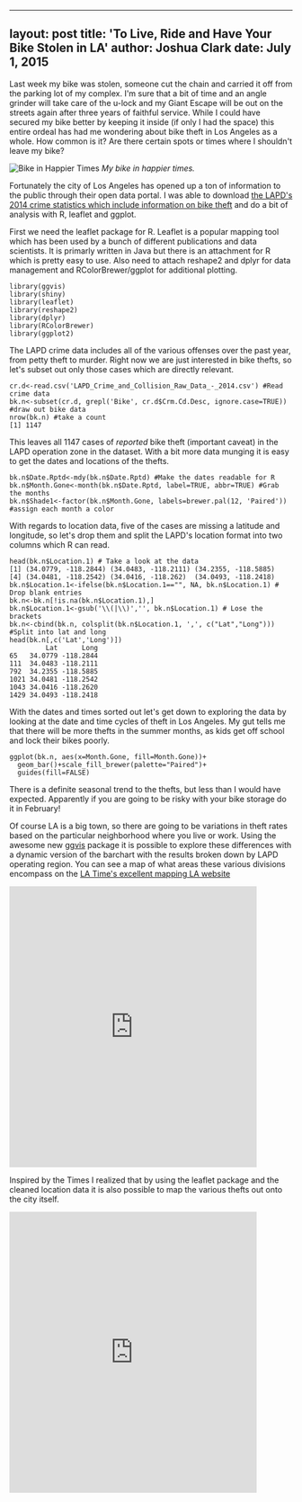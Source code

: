 
---
layout: post
title: 'To Live, Ride and Have Your Bike Stolen in LA'
author: Joshua Clark
date: July 1, 2015
---

Last week my bike was stolen,  someone cut the chain and carried it off from the parking lot of my complex. I'm sure that a bit of time and an angle grinder will take care of the u-lock  and  my Giant Escape will be out on the streets again after three years of faithful service. While I could have secured my bike better by keeping it inside (if only I had the space) this entire ordeal has had me wondering about bike theft in Los Angeles as a whole. How common is it? Are there certain spots or times where I shouldn't leave my bike? 

![Bike in Happier Times](http://i.imgur.com/7KZWN3R.jpg)
*My bike in happier times.*

Fortunately the city of Los Angeles has opened up a ton of information to the public through their open data portal. I was able to download [the LAPD's 2014 crime statistics which include information on bike theft](https://data.lacity.org/) and do a bit of analysis with R, leaflet and ggplot.

First we need the leaflet package for R. Leaflet is a popular mapping tool which has been used by a bunch of different publications and data scientists. It is primarly written in Java but there is an attachment for R which is pretty easy to use. Also need to attach reshape2 and dplyr for data management and RColorBrewer/ggplot for additional plotting.
```{r}
library(ggvis)
library(shiny)
library(leaflet)
library(reshape2)
library(dplyr)
library(RColorBrewer)
library(ggplot2)
```
The LAPD crime data includes all of the various offenses over the past year, from petty theft to murder. Right now we are just interested in bike thefts, so let's subset out only those cases which are directly relevant.

```{r}
cr.d<-read.csv('LAPD_Crime_and_Collision_Raw_Data_-_2014.csv') #Read crime data
bk.n<-subset(cr.d, grepl('Bike', cr.d$Crm.Cd.Desc, ignore.case=TRUE)) #draw out bike data
nrow(bk.n) #take a count
[1] 1147
```
This leaves all 1147 cases of *reported* bike theft (important caveat) in the LAPD operation zone in the dataset. With a bit more data munging it is easy to get the dates and locations of the thefts.

```{r}
bk.n$Date.Rptd<-mdy(bk.n$Date.Rptd) #Make the dates readable for R
bk.n$Month.Gone<-month(bk.n$Date.Rptd, label=TRUE, abbr=TRUE) #Grab the months
bk.n$Shade1<-factor(bk.n$Month.Gone, labels=brewer.pal(12, 'Paired')) #assign each month a color
```
With regards to location data, five of the cases are missing a latitude and longitude, so let's drop them and split the LAPD's location format into two columns which R can read.

```{r}
head(bk.n$Location.1) # Take a look at the data
[1] (34.0779, -118.2844) (34.0483, -118.2111) (34.2355, -118.5885)
[4] (34.0481, -118.2542) (34.0416, -118.262)  (34.0493, -118.2418)
bk.n$Location.1<-ifelse(bk.n$Location.1=="", NA, bk.n$Location.1) # Drop blank entries
bk.n<-bk.n[!is.na(bk.n$Location.1),] 
bk.n$Location.1<-gsub('\\(|\\)','', bk.n$Location.1) # Lose the brackets
bk.n<-cbind(bk.n, colsplit(bk.n$Location.1, ',', c("Lat","Long"))) #Split into lat and long
head(bk.n[,c('Lat','Long')])
         Lat      Long
65   34.0779 -118.2844
111  34.0483 -118.2111
792  34.2355 -118.5885
1021 34.0481 -118.2542
1043 34.0416 -118.2620
1429 34.0493 -118.2418

```
With the dates and times sorted out let's get down to exploring the data by looking at the date and time cycles of theft in Los Angeles. My gut tells me that there will be more thefts in the summer months, as kids get off school and lock their bikes poorly. 

```{r}
ggplot(bk.n, aes(x=Month.Gone, fill=Month.Gone))+
  geom_bar()+scale_fill_brewer(palette="Paired")+
  guides(fill=FALSE)
```
There is a definite seasonal trend to the thefts, but less than I would have expected.  Apparently if you are going to be risky with your bike storage do it in February!

Of course LA is a big town, so there are going to be variations in theft rates based on the particular neighborhood where you live or work. Using the awesome new [ggvis](http://ggvis.rstudio.com/) package it is possible to explore these differences with a dynamic version of the barchart with the results broken down by LAPD operating region. You can see a map of what areas these various divisions encompass on the [LA Time's excellent mapping LA website](http://maps.latimes.com/lapd/division/central/)

<iframe src="http://128.125.238.89:3838/josh/bikegraph/" style="border: none; width: 440px; height: 500px"></iframe>

Inspired by the Times I realized that by using the leaflet package and the cleaned location data it is also possible to map the various thefts out onto the city itself. 

<iframe src="http://128.125.238.89:3838/josh/bikemap/" style="border: none; width: 440px; height: 500px"></iframe>

